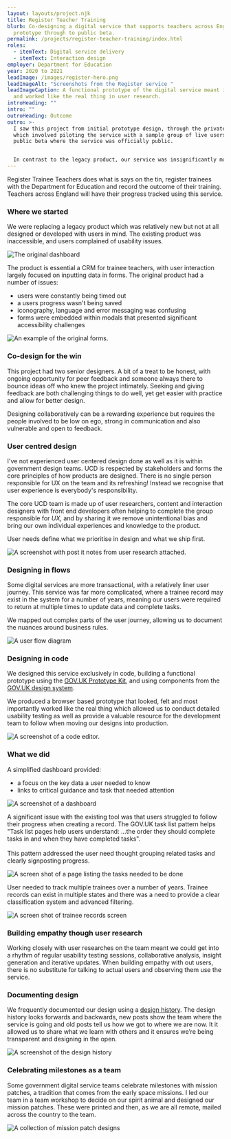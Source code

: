 ```yaml
---
layout: layouts/project.njk
title: Register Teacher Training
blurb: Co-designing a digital service that supports teachers across England from
  prototype through to public beta.
permalink: /projects/register-teacher-training/index.html
roles:
  - itemText: Digital service delivery
  - itemText: Interaction design
employer: Department for Education
year: 2020 to 2021
leadImage: /images/register-hero.png
leadImageAlt: "Screenshots from the Register service "
leadImageCaption: A functional prototype of the digital service meant it felt
  and worked like the real thing in user research.
introHeading: ""
intro: ""
outroHeading: Outcome
outro: >-
  I saw this project from initial prototype design, through the private beta
  which involved piloting the service with a sample group of live users to
  public beta where the service was officially public. 


  In contrast to the legacy product, our service was insignificantly more usable and accessible. A metric we used to measure success was time to create a record. In the original product a record would take up to 20 minutes to create while we observed first time uses creating records in 6-7 minutes.
---
```

Register Trainee Teachers does what is says on the tin, register trainees with the Department for Education and record the outcome of their training. Teachers across England will have their progress tracked using this service. 

### Where we started

We were replacing a legacy product which was relatively new but not at all designed or developed with users in mind. The existing product was inaccessible, and users complained of usability issues.

![The original dashboard](/images/dashboard-example.png "The dashboard or the original product we redesigned. Users struggled with the tasks they needed to complete..")

The product is essential a CRM for trainee teachers, with user interaction largely focused on inputting data in forms. The original product had a number of issues:

* users were constantly being timed out
* a users progress wasn't being saved
* iconography, language and error messaging was confusing 
* forms were embedded within modals that presented significant accessibility challenges

![An example of the original forms.](/images/exit-information.png "There was no way to know how 'complete' a registration was nor what was left to complete.")

### Co-design for the win

This project had two senior designers. A bit of a treat to be honest, with ongoing opportunity for peer feedback and someone always there to bounce ideas off who knew the project intimately. Seeking and giving feedback are both challenging things to do well, yet get easier with practice and allow for better design. 

Designing collaboratively can be a rewarding experience but requires the people involved to be low on ego, strong in communication and also vulnerable and open to feedback.

### User centred design

I've not experienced user centered design done as well as it is within government design teams. UCD is respected by stakeholders and forms the core principles of how products are designed. There is no single person responsible for UX on the team and its refreshing! Instead we recognise that user experience is everybody's responsibility. 

The core UCD team is made up of user researchers, content and interaction designers with front end developers often helping to complete the group responsible for *UX,* and by sharing it we remove unintentional bias and bring our own individual experiences and knowledge to the product.

User needs define what we prioritise in design and what we ship first.

![A screenshot with post it notes from user research attached.](/images/ucd.png "UX is a team sport! After rounds of usability testing the UCD team analysed research data together, ensuring we all have a common understanding of the data and next steps.  ")

### Designing in flows

Some digital services are more transactional, with a relatively liner user journey. This service was far more complicated, where a trainee record may exist in the system for a number of years, meaning our users were required to return at multiple times to update data and complete tasks.

We mapped out complex parts of the user journey, allowing us to document the nuances around business rules.

![A user flow diagram](/images/flows.jpeg  "User flows were created to map complex processes and communicate business rules to the team before way before any visual design was done.")

### Designing in code

We designed this service exclusively in code, building a functional prototype using the [GOV.UK Prototype Kit](https://govuk-prototype-kit.herokuapp.com/docs), and using components from the [GOV.UK design system](https://design-system.service.gov.uk/). 

We produced a browser based prototype that looked, felt and most importantly worked like the real thing which allowed us to conduct detailed usability testing as well as provide a valuable resource for the development team to follow when moving our designs into production. 

![A screenshot of a code editor.](/images/code.png "The service was designed with HTML, CSS, Nunjucks and Express JS with not a Figma art-board in sight.")

### What we did

A simplified dashboard provided:

* a focus on the key data a user needed to know 
* links to critical guidance and task that needed attention

![A screenshot of a dashboard](/images/localhost_3000_home-10-.png "A caption goes here")

A significant issue with the existing tool was that users struggled to follow their progress when creating a record. The GOV.UK task list pattern helps "Task list pages help users understand: ...the order they should complete tasks in and when they have completed tasks".\
\
This pattern addressed the user need thought grouping related tasks and clearly signposting progress. 

![A screen shot of a page listing the tasks needed to be done](/images/register-prototype.herokuapp.com_new-record_overview.png "We ensured it was clear to users which tasks they’ve completed and which still need their attention.")

User needed to track multiple trainees over a number of years. Trainee records can exist in multiple states and there was a need to provide a clear classification system and advanced filtering.

![A screen shot of trainee records screen](/images/filters.png "Advanced filtering allowed our users to maintain large numbers of trainees in various states.")

### Building empathy though user research

Working closely with user researches on the team meant we could get into a rhythm of regular usability testing sessions, collaborative analysis, insight generation and iterative updates. When building empathy with out users, there is no substitute for talking to actual users and observing them use the service. 

### Documenting design

We frequently documented our design using a [design history](https://bat-design-history.netlify.app/register-trainee-teachers/). The design history looks forwards and backwards, new posts show the team where the service is going and old posts tell us how we got to where we are now. It it allowed us to share what we learn with others and it ensures we’re being transparent and designing in the open.

![A screenshot of the design history](/images/bat-design-history.netlify.app_register-trainee-teachers_recording-training-outcomes-iteration-2_.png "A caption goes here")

### Celebrating milestones as a team

Some government digital service teams celebrate milestones with mission patches, a tradition that comes from the early space missions. I led our team in a team workshop to decide on our spirit animal and designed our mission patches. These were printed and then, as we are all remote, mailed across the country to the team. 

![A collection of mission patch designs](/images/mission-patches.png "A collection of mission patches I designed while working on the team. Each on represents a team achievement.. ")